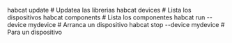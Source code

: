 habcat update                   # Updatea las librerias
habcat devices                  # Lista los dispositivos
habcat components               # Lista los componentes
habcat run  --device mydevice   # Arranca un dispositivo
habcat stop --device mydevice   # Para un dispositivo

